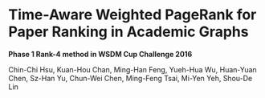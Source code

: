 # Time-Aware Weighted PageRank for Paper Ranking in Academic Graphs

**Phase 1 Rank-4 method in WSDM Cup Challenge 2016**

Chin-Chi Hsu, Kuan-Hou Chan, Ming-Han Feng, Yueh-Hua Wu, Huan-Yuan Chen, Sz-Han Yu, Chun-Wei Chen, Ming-Feng Tsai, Mi-Yen Yeh, Shou-De Lin
